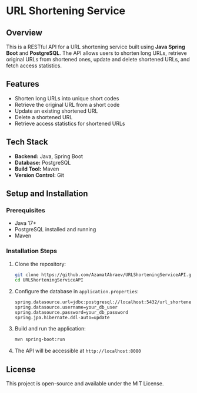 # URL Shortening Service

## Overview
This is a RESTful API for a URL shortening service built using **Java Spring Boot** and **PostgreSQL**. The API allows users to shorten long URLs, retrieve original URLs from shortened ones, update and delete shortened URLs, and fetch access statistics.

## Features
- Shorten long URLs into unique short codes
- Retrieve the original URL from a short code
- Update an existing shortened URL
- Delete a shortened URL
- Retrieve access statistics for shortened URLs

## Tech Stack
- **Backend:** Java, Spring Boot
- **Database:** PostgreSQL
- **Build Tool:** Maven
- **Version Control:** Git

## Setup and Installation
### Prerequisites
- Java 17+
- PostgreSQL installed and running
- Maven

### Installation Steps
1. Clone the repository:
   ```sh
   git clone https://github.com/AzamatAbraev/URLShorteningServiceAPI.git
   cd URLShorteningServiceAPI
   ```
2. Configure the database in `application.properties`:
   ```properties
   spring.datasource.url=jdbc:postgresql://localhost:5432/url_shortener
   spring.datasource.username=your_db_user
   spring.datasource.password=your_db_password
   spring.jpa.hibernate.ddl-auto=update
   ```
3. Build and run the application:
   ```sh
   mvn spring-boot:run
   ```
4. The API will be accessible at `http://localhost:8080`

## License
This project is open-source and available under the MIT License.


